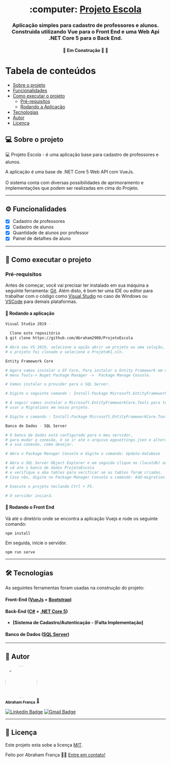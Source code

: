 <h1 align="center">
     :computer: <a href="#" alt="site do ecoleta">Projeto Escola </a>
</h1>

<h3 align="center">
    Aplicação simples para cadastro de professores e alunos. Construida utilizando Vue para o Front End e uma Web Api .NET Core 5 para o Back End.
</h3>

</p>

<h4 align="center">
	🚧   Em Construção 🚀 🚧
</h4>

Tabela de conteúdos
=================
<!--ts-->
   * [Sobre o projeto](#-sobre-o-projeto)
   * [Funcionalidades](#%EF%B8%8F-funcionalidades)
   * [Como executar o projeto](#-como-executar-o-projeto)
     * [Pré-requisitos](#pré-requisitos)
     * [Rodando a Aplicação](#user-content--rodando-a-aplicação)
   * [Tecnologias](#-tecnologias)
   * [Autor](#-autor)
   * [Licença](#user-content--licença)
<!--te-->


## 💻 Sobre o projeto

:computer: Projeto Escola - é uma aplicação base para cadastro de professores e alunos.

A aplicação é uma base de .NET Core 5 Web API com VueJs.<br/><br/>
O sistema conta com diversas possibilidades de aprimoramento e implementações que podem ser realizadas em cima do Projeto.

---

## ⚙️ Funcionalidades

  - [x] Cadastro de professores
  - [x] Cadastro de alunos
  - [x] Quantidade de alunos por professor
  - [x] Painel de detalhes de aluno

---

## 🚀 Como executar o projeto

### Pré-requisitos

Antes de começar, você vai precisar ter instalado em sua máquina a seguinte ferramenta:
[Git](https://git-scm.com). 
Além disto, é bom ter uma IDE ou editor para trabalhar com o código como [Visual Studio](https://visualstudio.microsoft.com/pt-br/downloads/) no caso de Windows ou 
[VSCode](https://code.visualstudio.com/) para demais plataformas.

#### 🎲 Rodando a aplicação

```bash
Visual Studio 2019 -

  Clone este repositório
$ git clone https://github.com/Abraham2908/ProjetoEscola

# Abra seu VS 2019, selecione a opção abrir um projeto ou uma solução, vá até o diretorio onde 
# o projeto foi clonado e selecione o ProjetoK1.sln.

Entity Framework Core

# Agora vamos instalar o EF Core, Para instalar o Entity Framework em nosso projeto vamos usar a opção do 
# menu Tools-> Nuget Package Manager ->  Package Manage Console.

# Vamos instalar o provider para o SQL Server.

# Digite o seguinte comando : Install-Package Microsoft.EntityFrameworkCore.SqlServer

# A seguir vamos instalar o Microsoft.EntityFrameworkCore.Tools para ter acesso às ferramentas de Scaffolding e 
# usar o Migrations em nosso projeto.

# Digite o comando : Install-Package Microsoft.EntityFrameworkCore.Tools

Banco de Dados - SQL Server

# O banco de dados está configurado para o meu servidor,  
# para mudar a conexão, é só ir até o arquivo appsettings.json e alterar a Connection string de acordo com
# a sua conexão, como desejar.

# Abra o Package Manager Console e digite o comando: Update-database

# Abra o SQL Server Object Explorer e em seguida clique no (localdb) ou faça conexão com o seu SQL SERVER, 
# vá ate o banco de dados ProjetoEscola
# e verifique a aba tables para verificar se as tables foram criadas.
# Caso não, digite no Package Manager Console o comando: Add-migration (nome) e em seguida Update-database

# Execute o projeto teclando Ctrl + F5.

# O servidor inciará. 

```
#### 🎲 Rodando o Front End

Vá até o diretório onde se encontra a aplicação Vuejs e rode os seguinte comando:
```
npm install
```
Em seguida, inicie o servidor.
```
npm run serve
```
---

## 🛠 Tecnologias

As seguintes ferramentas foram usadas na construção do projeto:

#### **Front-End**  ([VueJs](https://vuejs.org/) + [Bootstrap](https://getbootstrap.com/))


#### **Back-End**  ([C#](https://docs.microsoft.com/pt-br/dotnet/csharp/)  +  [.NET Core 5](https://docs.microsoft.com/pt-br/aspnet/core/?view=aspnetcore-5.0))

-   **[Sistema de Cadastro/Autenticação - (Falta Implementação]**

#### **Banco de Dados**  ([SQL Server](https://www.microsoft.com/pt-br/sql-server/))


---

## 🦸 Autor

 <img style="border-radius: 50%;" src="https://avatars.githubusercontent.com/u/85251911?s=400&u=879b9dbf2180c63fc98bde28f93c6d85c17ee215&v=4" width="100px;" alt=""/>
 <br />
 <sub><b>Abraham França</b></sub></a> <a href="https://blog.rocketseat.com.br/author/thiago/" title="Rocketseat">🚀</a>
 <br />

[![Linkedin Badge](https://img.shields.io/badge/-Abraham-blue?style=flat-square&logo=Linkedin&logoColor=white&link=https://www.linkedin.com/in/abraham-franca/)](https://www.linkedin.com/in/abraham-franca/) 
[![Gmail Badge](https://img.shields.io/badge/-abrahampedrog@gmail.com-c14438?style=flat-square&logo=Gmail&logoColor=white&link=mailto:abrahampedrog@gmail.com)](mailto:abrahampedrog@gmail.com)

---

## 📝 Licença

Este projeto esta sobe a licença [MIT](./LICENSE).

Feito por Abraham França 👋🏽 [Entre em contato!](https://www.linkedin.com/in/abraham-franca/)
